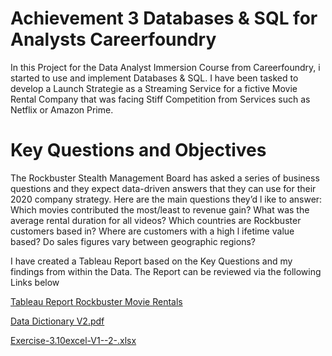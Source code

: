 # Achievement 3 Databases & SQL for Analysts Careerfoundry

In this Project for the Data Analyst Immersion Course from Careerfoundry, i started to use and implement Databases & SQL. 
I have been tasked to develop a Launch Strategie as a Streaming Service for a fictive Movie Rental Company that was facing Stiff Competition from Services such as Netflix or Amazon Prime.

# Key Questions and Objectives

The Rockbuster Stealth Management Board has asked a series of business questions and they expect data-driven answers that they can use for their 2020 company strategy. Here are the main questions they’d l ike to answer:
Which movies contributed the most/least to revenue gain?
What was the average rental duration for all videos?
Which countries are Rockbuster customers based in?
Where are customers with a high l ifetime value based?
Do sales figures vary between geographic regions?

I have created a Tableau Report based on the Key Questions and my findings from within the Data. The Report can be reviewed via the following Links below

[Tableau Report Rockbuster Movie Rentals](https://public.tableau.com/views/exercise3_10V2/Story1?:language=en-US&:display_count=n&:origin=viz_share_link)

[Data Dictionary V2.pdf](https://github.com/CinZane/Databases-SQL-for-Analysts/files/8462429/Data.Dictionary.V2.pdf)

[Exercise-3.10excel-V1--2-.xlsx](https://github.com/CinZane/Databases-SQL-for-Analysts/files/8470497/Exercise-3.10excel-V1--2-.xlsx)
